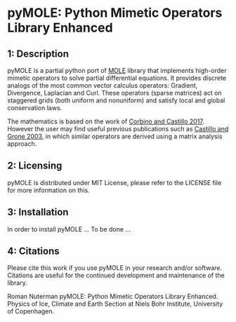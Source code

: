 pyMOLE: Python Mimetic Operators Library Enhanced
========================================


1: Description
--------------

pyMOLE is a partial python port of [MOLE](https://github.com/jcorbino/mole) library
that implements high-order mimetic operators to solve partial differential equations.
It provides discrete analogs of the most common vector calculus operators:
Gradient, Divergence, Laplacian and Curl. These operators (sparse matrices) act
on staggered grids (both uniform and nonuniform) and satisfy local and
global conservation laws.

The mathematics is based on the work of
[Corbino and Castillo 2017](https://doi.org/10.4172/2168-9679.1000387).
However the user may find useful previous publications such as
[Castillo and Grone 2003](https://doi.org/10.1137/S0895479801398025),
in which similar operators are derived using a matrix analysis approach.


2: Licensing
------------

pyMOLE is distributed under MIT License, please refer to the
LICENSE file for more information on this.


3: Installation
---------------

In order to install pyMOLE ... To be done ...

4: Citations
------------

Please cite this work if you use pyMOLE in your research and/or software.
Citations are useful for the continued development and maintenance of
the library.

  Roman Nuterman
  pyMOLE: Python Mimetic Operators Library Enhanced.
  Physics of Ice, Climate and Earth Section at Niels Bohr Institute,
  University of Copenhagen.
